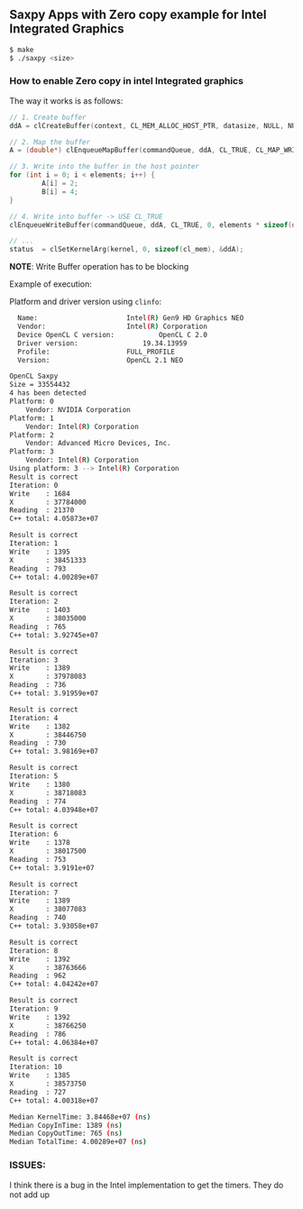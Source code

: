 ## Saxpy Apps with Zero copy example for Intel Integrated Graphics

```bash
$ make 
$ ./saxpy <size>
```


### How to enable Zero copy in intel Integrated graphics

The way it works is as follows:

```C
// 1. Create buffer
ddA = clCreateBuffer(context, CL_MEM_ALLOC_HOST_PTR, datasize, NULL, NULL);

// 2. Map the buffer
A = (double*) clEnqueueMapBuffer(commandQueue, ddA, CL_TRUE, CL_MAP_WRITE, 0, datasize, 0, NULL, NULL, NULL);

// 3. Write into the buffer in the host pointer
for (int i = 0; i < elements; i++) {
		A[i] = 2;
		B[i] = 4;
}

// 4. Write into buffer -> USE CL_TRUE
clEnqueueWriteBuffer(commandQueue, ddA, CL_TRUE, 0, elements * sizeof(double), A, 0, NULL, &writeEvent1);

// ... 
status  = clSetKernelArg(kernel, 0, sizeof(cl_mem), &ddA);
```

**NOTE**: Write Buffer operation has to be blocking


Example of execution:

Platform and driver version using `clinfo`:

```bash
  Name:						 Intel(R) Gen9 HD Graphics NEO
  Vendor:					 Intel(R) Corporation
  Device OpenCL C version:			 OpenCL C 2.0 
  Driver version:				 19.34.13959
  Profile:					 FULL_PROFILE
  Version:					 OpenCL 2.1 NEO 
```


```bash
OpenCL Saxpy 
Size = 33554432
4 has been detected
Platform: 0
	Vendor: NVIDIA Corporation
Platform: 1
	Vendor: Intel(R) Corporation
Platform: 2
	Vendor: Advanced Micro Devices, Inc.
Platform: 3
	Vendor: Intel(R) Corporation
Using platform: 3 --> Intel(R) Corporation 
Result is correct
Iteration: 0
Write    : 1684
X        : 37784000
Reading  : 21370
C++ total: 4.05873e+07

Result is correct
Iteration: 1
Write    : 1395
X        : 38451333
Reading  : 793
C++ total: 4.00289e+07

Result is correct
Iteration: 2
Write    : 1403
X        : 38035000
Reading  : 765
C++ total: 3.92745e+07

Result is correct
Iteration: 3
Write    : 1389
X        : 37978083
Reading  : 736
C++ total: 3.91959e+07

Result is correct
Iteration: 4
Write    : 1382
X        : 38446750
Reading  : 730
C++ total: 3.98169e+07

Result is correct
Iteration: 5
Write    : 1380
X        : 38718083
Reading  : 774
C++ total: 4.03948e+07

Result is correct
Iteration: 6
Write    : 1378
X        : 38017500
Reading  : 753
C++ total: 3.9191e+07

Result is correct
Iteration: 7
Write    : 1389
X        : 38077083
Reading  : 740
C++ total: 3.93058e+07

Result is correct
Iteration: 8
Write    : 1392
X        : 38763666
Reading  : 962
C++ total: 4.04242e+07

Result is correct
Iteration: 9
Write    : 1392
X        : 38766250
Reading  : 786
C++ total: 4.06384e+07

Result is correct
Iteration: 10
Write    : 1385
X        : 38573750
Reading  : 727
C++ total: 4.00318e+07

Median KernelTime: 3.84468e+07 (ns)
Median CopyInTime: 1389 (ns)
Median CopyOutTime: 765 (ns)
Median TotalTime: 4.00289e+07 (ns)
```


### ISSUES:

I think there is a bug in the Intel implementation to get the timers. They do not add up

